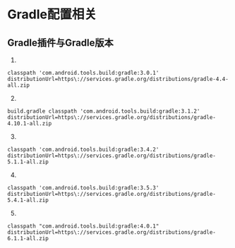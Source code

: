 # Gradle配置相关

## Gradle插件与Gradle版本

1. 
``` shell
classpath 'com.android.tools.build:gradle:3.0.1'
distributionUrl=https\://services.gradle.org/distributions/gradle-4.4-all.zip
```

2. 
``` shell
build.gradle classpath 'com.android.tools.build:gradle:3.1.2'
distributionUrl=https\://services.gradle.org/distributions/gradle-4.10.1-all.zip
```

3.
``` shell
classpath 'com.android.tools.build:gradle:3.4.2'
distributionUrl=https\://services.gradle.org/distributions/gradle-5.1.1-all.zip
```

4. 
``` shell
classpath 'com.android.tools.build:gradle:3.5.3'
distributionUrl=https\://services.gradle.org/distributions/gradle-5.4.1-all.zip
```

5. 
``` shell
classpath "com.android.tools.build:gradle:4.0.1"
distributionUrl=https\://services.gradle.org/distributions/gradle-6.1.1-all.zip
```